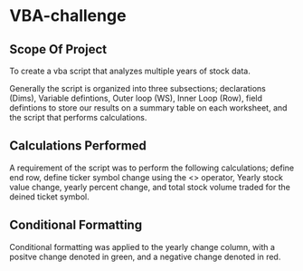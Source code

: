 # VBA-challenge

## Scope Of Project

To create a vba script that analyzes multiple years of stock data.

Generally the script is organized into three subsections; declarations (Dims), Variable defintions, Outer loop (WS), Inner Loop (Row), field defintions to store our results on a summary table on each worksheet, and the script that performs calculations.

## Calculations Performed

A requirement of the script was to perform the following calculations; define end row, define ticker symbol change using the <> operator, Yearly stock value change, yearly percent change, and total stock volume traded for the deined ticket symbol. 

## Conditional Formatting

Conditional formatting was applied to the yearly change column, with a positve change denoted in green, and a negative change denoted in red. 
